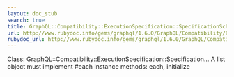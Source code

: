 ```yaml
---
layout: doc_stub
search: true
title: GraphQL::Compatibility::ExecutionSpecification::SpecificationSchema::CustomCollection
url: http://www.rubydoc.info/gems/graphql/1.6.0/GraphQL/Compatibility/ExecutionSpecification/SpecificationSchema/CustomCollection
rubydoc_url: http://www.rubydoc.info/gems/graphql/1.6.0/GraphQL/Compatibility/ExecutionSpecification/SpecificationSchema/CustomCollection
---
```


Class: GraphQL::Compatibility::ExecutionSpecification::Specification...
A list object must implement #each 
Instance methods:
each, initialize

